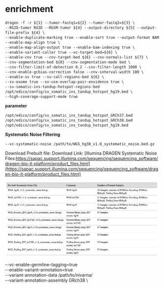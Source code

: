 # enrichment
```{.cs}
dragen -f -r ${1} --tumor-fastq1=${2} --tumor-fastq2=${3} \
--RGID-tumor RGID --RGSM-tumor ${4} --output-directory ${5} --output-file-prefix ${4} \
--enable-duplicate-marking true --enable-sort true --output-format BAM --enable-map-align true \
--enable-map-align-output true --enable-bam-indexing true \
--enable-variant-caller true --vc-target-bed=${6} \
--enable-cnv true --cnv-target-bed ${6} --cnv-normals-list ${7} \
--cnv-segmentation-bed ${8} --cnv-segmentation-mode bed \
--cnv-filter-limit-of-detection 0.2 --cnv-filter-length 1000 \
--cnv-enable-gcbias-correction false --cnv-interval-width 100 \
--enable-sv true --sv-call-regions-bed ${6} \
--sv-exome true --sv-use-overlap-pair-envidence true \
--sv-somatic-ins-tandup-hotspot-regions-bed /opt/edico/config/sv_somatic_ins_tandup_hotspot_hg19.bed \
--high-coverage-support-mode true
```

**parameter**
```{.cs}
/opt/edico/config/sv_somatic_ins_tandup_hotspot_GRCh37.bed
/opt/edico/config/sv_somatic_ins_tandup_hotspot_GRCh38.bed
/opt/edico/config/sv_somatic_ins_tandup_hotspot_hg19.bed
```

**Systematic Noise Filtering**
```{.cs}
--vc-systematic-noise /path/to/WGS_hg38_v1.0_systematic_noise.bed.gz
```
Download Prebuilt file:
Download Link:
[Illumina DRAGEN Systematic Noise Files:https://sapac.support.illumina.com/sequencing/sequencing_software/dragen-bio-it-platform/product_files.html](https://sapac.support.illumina.com/sequencing/sequencing_software/dragen-bio-it-platform/product_files.html)

![prebuilt_systematic_noise_files](./prebuilt_systematic_noise_files.png)


--vc-enable-germline-tagging=true \
--enable-variant-annotation=true \
--variant-annotation-data /path/to/nivarna/ \
--variant-annotation-assembly GRch38 \